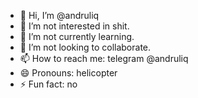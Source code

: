 - 👋 Hi, I’m @andruliq
- 👀 I’m not interested in shit.
- 🌱 I’m not currently learning.
- 💞️ I’m not looking to collaborate.
- 📫 How to reach me: telegram @andruliq
- 😄 Pronouns: helicopter
- ⚡ Fun fact: no

<!---
andruliq/andruliq is a ✨ special ✨ repository because its `README.md` (this file) appears on your GitHub profile.
You can click the Preview link to take a look at your changes.
--->
